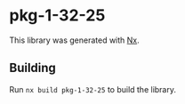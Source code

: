 # pkg-1-32-25

This library was generated with [Nx](https://nx.dev).

## Building

Run `nx build pkg-1-32-25` to build the library.
